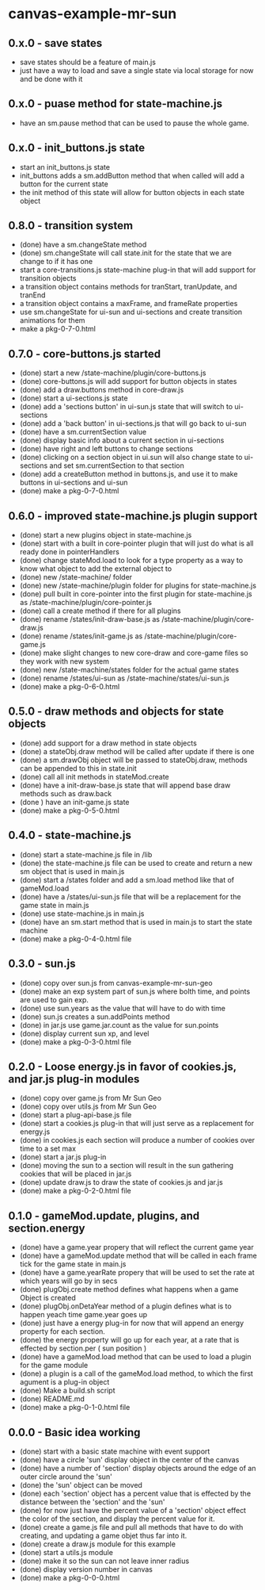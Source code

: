 # canvas-example-mr-sun

## 0.x.0 - save states
* save states should be a feature of main.js
* just have a way to load and save a single state via local storage for now and be done with it

## 0.x.0 - puase method for state-machine.js
* have an sm.pause method that can be used to pause the whole game.

## 0.x.0 - init_buttons.js state
* start an init_buttons.js state
* init_buttons adds a sm.addButton method that when called will add a button for the current state
* the init method of this state will allow for button objects in each state object

## 0.8.0 - transition system
* (done) have a sm.changeState method
* (done) sm.changeState will call state.init for the state that we are change to if it has one
* start a core-transitions.js state-machine plug-in that will add support for transition objects
* a transition object contains methods for tranStart, tranUpdate, and tranEnd
* a transition object contains a maxFrame, and frameRate properties
* use sm.changeState for ui-sun and ui-sections and create transition animations for them
* make a pkg-0-7-0.html

## 0.7.0 - core-buttons.js started
* (done) start a new /state-machine/plugin/core-buttons.js
* (done) core-buttons.js will add support for button objects in states
* (done) add a draw.buttons method in core-draw.js
* (done) start a ui-sections.js state
* (done) add a 'sections button' in ui-sun.js state that will switch to ui-sections
* (done) add a 'back button' in ui-sections.js that will go back to ui-sun
* (done) have a sm.currentSection value
* (done) display basic info about a current section in ui-sections
* (done) have right and left buttons to change sections
* (done) clicking on a section object in ui.sun will also change state to ui-sections and set sm.currentSection to that section
* (done) add a createButton method in buttons.js, and use it to make buttons in ui-sections and ui-sun
* (done) make a pkg-0-7-0.html

## 0.6.0 - improved state-machine.js plugin support
* (done) start a new plugins object in state-machine.js
* (done) start with a built in core-pointer plugin that will just do what is all ready done in pointerHandlers
* (done) change stateMod.load to look for a type property as a way to know what object to add the external object to
* (done) new /state-machine/ folder
* (done) new /state-machine/plugin folder for plugins for state-machine.js
* (done) pull built in core-pointer into the first plugin for state-machine.js as /state-machine/plugin/core-pointer.js
* (done) call a create method if there for all plugins
* (done) rename /states/init-draw-base.js as /state-machine/plugin/core-draw.js
* (done) rename /states/init-game.js as /state-machine/plugin/core-game.js
* (done) make slight changes to new core-draw and core-game files so they work with new system
* (done) new /state-machine/states folder for the actual game states
* (done) rename /states/ui-sun as /state-machine/states/ui-sun.js
* (done) make a pkg-0-6-0.html

## 0.5.0 - draw methods and objects for state objects
* (done) add support for a draw method in state objects
* (done) a stateObj.draw method will be called after update if there is one
* (done) a sm.drawObj object will be passed to stateObj.draw, methods can be appended to this in state.init
* (done) call all init methods in stateMod.create
* (done) have a init-draw-base.js state that will append base draw methods such as draw.back
* (done ) have an init-game.js state
* (done) make a pkg-0-5-0.html

## 0.4.0 - state-machine.js
* (done) start a state-machine.js file in /lib
* (done) the state-machine.js file can be used to create and return a new sm object that is used in main.js
* (done) start a /states folder and add a sm.load method like that of gameMod.load
* (done) have a /states/ui-sun.js file that will be a replacement for the game state in main.js
* (done) use state-machine.js in main.js
* (done) have an sm.start method that is used in main.js to start the state machine
* (done) make a pkg-0-4-0.html file

## 0.3.0 - sun.js
* (done) copy over sun.js from canvas-example-mr-sun-geo
* (done) make an exp system part of sun.js where bolth time, and points are used to gain exp.
* (done) use sun.years as the value that will have to do with time
* (done) sun.js creates a sun.addPoints method
* (done) in jar.js use game.jar.count as the value for sun.points
* (done) display current sun xp, and level
* (done) make a pkg-0-3-0.html file

## 0.2.0 - Loose energy.js in favor of cookies.js, and jar.js plug-in modules
* (done) copy over game.js from Mr Sun Geo
* (done) copy over utils.js from Mr Sun Geo
* (done) start a plug-api-base.js file
* (done) start a cookies.js plug-in that will just serve as a replacement for energy.js
* (done) in cookies.js each section will produce a number of cookies over time to a set max
* (done) start a jar.js plug-in
* (done) moving the sun to a section will result in the sun gathering cookies that will be placed in jar.js
* (done) update draw.js to draw the state of cookies.js and jar.js
* (done) make a pkg-0-2-0.html file

## 0.1.0 - gameMod.update, plugins, and section.energy
* (done) have a game.year propery that will reflect the current game year
* (done) have a gameMod.update method that will be called in each frame tick for the game state in main.js
* (done) have a game.yearRate propery that will be used to set the rate at which years will go by in secs
* (done) plugObj.create method defines what happens when a game Object is created
* (done) plugObj.onDetaYear method of a plugin defines what is to happen yeach time game.year goes up
* (done) just have a energy plug-in for now that will append an energy property for each section.
* (done) the energy property will go up for each year, at a rate that is effected by section.per ( sun position )
* (done) have a gameMod.load method that can be used to load a plugin for the game module
* (done) a plugin is a call of the gameMod.load method, to which the first agument is a plug-in object
* (done) Make a build.sh script
* (done) README.md
* (done) make a pkg-0-1-0.html file

## 0.0.0 - Basic idea working
* (done) start with a basic state machine with event support
* (done) have a circle 'sun' display object in the center of the canvas
* (done) have a number of 'section' display objects around the edge of an outer circle around the 'sun'
* (done) the 'sun' object can be moved 
* (done) each 'section' object has a percent value that is effected by the distance between the 'section' and the 'sun'
* (done) for now just have the percent value of a 'section' object effect the color of the section, and display the percent value for it.
* (done) create a game.js file and pull all methods that have to do with creating, and updating a game objet thus far into it.
* (done) create a draw.js module for this example
* (done) start a utils.js module
* (done) make it so the sun can not leave inner radius
* (done) display version number in canvas
* (done) make a pkg-0-0-0.html
